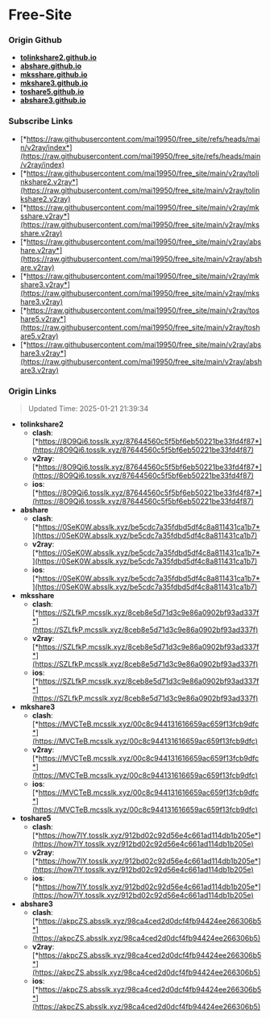 # Free-Site

### Origin Github

- [**tolinkshare2.github.io**](https://github.com/tolinkshare2/tolinkshare2.github.io)
- [**abshare.github.io**](https://github.com/abshare/abshare.github.io)
- [**mksshare.github.io**](https://github.com/mksshare/mksshare.github.io)
- [**mkshare3.github.io**](https://github.com/mkshare3/mkshare3.github.io)
- [**toshare5.github.io**](https://github.com/toshare5/toshare5.github.io)
- [**abshare3.github.io**](https://github.com/abshare3/abshare3.github.io)

### Subscribe Links

- [*https://raw.githubusercontent.com/mai19950/free_site/refs/heads/main/v2ray/index*](https://raw.githubusercontent.com/mai19950/free_site/refs/heads/main/v2ray/index)
- [*https://raw.githubusercontent.com/mai19950/free_site/main/v2ray/tolinkshare2.v2ray*](https://raw.githubusercontent.com/mai19950/free_site/main/v2ray/tolinkshare2.v2ray)
- [*https://raw.githubusercontent.com/mai19950/free_site/main/v2ray/mksshare.v2ray*](https://raw.githubusercontent.com/mai19950/free_site/main/v2ray/mksshare.v2ray)
- [*https://raw.githubusercontent.com/mai19950/free_site/main/v2ray/abshare.v2ray*](https://raw.githubusercontent.com/mai19950/free_site/main/v2ray/abshare.v2ray)
- [*https://raw.githubusercontent.com/mai19950/free_site/main/v2ray/mkshare3.v2ray*](https://raw.githubusercontent.com/mai19950/free_site/main/v2ray/mkshare3.v2ray)
- [*https://raw.githubusercontent.com/mai19950/free_site/main/v2ray/toshare5.v2ray*](https://raw.githubusercontent.com/mai19950/free_site/main/v2ray/toshare5.v2ray)
- [*https://raw.githubusercontent.com/mai19950/free_site/main/v2ray/abshare3.v2ray*](https://raw.githubusercontent.com/mai19950/free_site/main/v2ray/abshare3.v2ray)

### Origin Links

> Updated Time: 2025-01-21 21:39:34

- **tolinkshare2**
  - **clash**: [*https://8O9Qi6.tosslk.xyz/87644560c5f5bf6eb50221be33fd4f87*](https://8O9Qi6.tosslk.xyz/87644560c5f5bf6eb50221be33fd4f87)
  - **v2ray**: [*https://8O9Qi6.tosslk.xyz/87644560c5f5bf6eb50221be33fd4f87*](https://8O9Qi6.tosslk.xyz/87644560c5f5bf6eb50221be33fd4f87)
  - **ios**: [*https://8O9Qi6.tosslk.xyz/87644560c5f5bf6eb50221be33fd4f87*](https://8O9Qi6.tosslk.xyz/87644560c5f5bf6eb50221be33fd4f87)
- **abshare**
  - **clash**: [*https://0SeK0W.absslk.xyz/be5cdc7a35fdbd5df4c8a811431ca1b7*](https://0SeK0W.absslk.xyz/be5cdc7a35fdbd5df4c8a811431ca1b7)
  - **v2ray**: [*https://0SeK0W.absslk.xyz/be5cdc7a35fdbd5df4c8a811431ca1b7*](https://0SeK0W.absslk.xyz/be5cdc7a35fdbd5df4c8a811431ca1b7)
  - **ios**: [*https://0SeK0W.absslk.xyz/be5cdc7a35fdbd5df4c8a811431ca1b7*](https://0SeK0W.absslk.xyz/be5cdc7a35fdbd5df4c8a811431ca1b7)
- **mksshare**
  - **clash**: [*https://SZLfkP.mcsslk.xyz/8ceb8e5d71d3c9e86a0902bf93ad337f*](https://SZLfkP.mcsslk.xyz/8ceb8e5d71d3c9e86a0902bf93ad337f)
  - **v2ray**: [*https://SZLfkP.mcsslk.xyz/8ceb8e5d71d3c9e86a0902bf93ad337f*](https://SZLfkP.mcsslk.xyz/8ceb8e5d71d3c9e86a0902bf93ad337f)
  - **ios**: [*https://SZLfkP.mcsslk.xyz/8ceb8e5d71d3c9e86a0902bf93ad337f*](https://SZLfkP.mcsslk.xyz/8ceb8e5d71d3c9e86a0902bf93ad337f)
- **mkshare3**
  - **clash**: [*https://MVCTeB.mcsslk.xyz/00c8c944131616659ac659f13fcb9dfc*](https://MVCTeB.mcsslk.xyz/00c8c944131616659ac659f13fcb9dfc)
  - **v2ray**: [*https://MVCTeB.mcsslk.xyz/00c8c944131616659ac659f13fcb9dfc*](https://MVCTeB.mcsslk.xyz/00c8c944131616659ac659f13fcb9dfc)
  - **ios**: [*https://MVCTeB.mcsslk.xyz/00c8c944131616659ac659f13fcb9dfc*](https://MVCTeB.mcsslk.xyz/00c8c944131616659ac659f13fcb9dfc)
- **toshare5**
  - **clash**: [*https://how7lY.tosslk.xyz/912bd02c92d56e4c661ad114db1b205e*](https://how7lY.tosslk.xyz/912bd02c92d56e4c661ad114db1b205e)
  - **v2ray**: [*https://how7lY.tosslk.xyz/912bd02c92d56e4c661ad114db1b205e*](https://how7lY.tosslk.xyz/912bd02c92d56e4c661ad114db1b205e)
  - **ios**: [*https://how7lY.tosslk.xyz/912bd02c92d56e4c661ad114db1b205e*](https://how7lY.tosslk.xyz/912bd02c92d56e4c661ad114db1b205e)
- **abshare3**
  - **clash**: [*https://akpcZS.absslk.xyz/98ca4ced2d0dcf4fb94424ee266306b5*](https://akpcZS.absslk.xyz/98ca4ced2d0dcf4fb94424ee266306b5)
  - **v2ray**: [*https://akpcZS.absslk.xyz/98ca4ced2d0dcf4fb94424ee266306b5*](https://akpcZS.absslk.xyz/98ca4ced2d0dcf4fb94424ee266306b5)
  - **ios**: [*https://akpcZS.absslk.xyz/98ca4ced2d0dcf4fb94424ee266306b5*](https://akpcZS.absslk.xyz/98ca4ced2d0dcf4fb94424ee266306b5)
